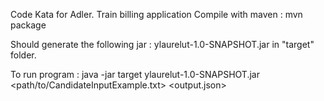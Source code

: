 Code Kata for Adler. Train billing application
Compile with maven :
mvn package

Should generate the following jar : ylaurelut-1.0-SNAPSHOT.jar in "target" folder.

To run program :
java -jar target ylaurelut-1.0-SNAPSHOT.jar <path/to/CandidateInputExample.txt> <output.json>


